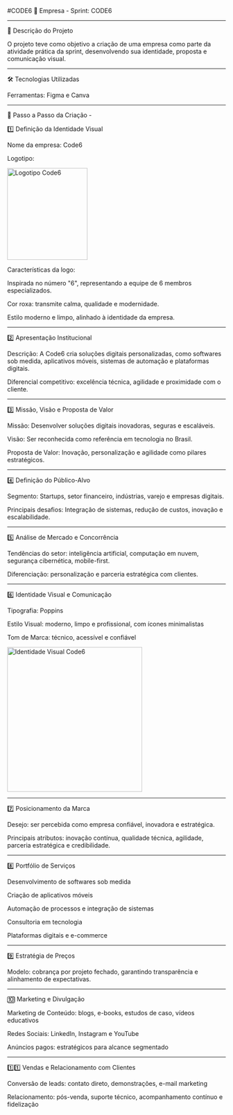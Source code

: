 #CODE6
🏢 Empresa - Sprint: CODE6
___________________________________________________________________________________
📌 Descrição do Projeto

O projeto teve como objetivo a criação de uma empresa como parte da atividade prática da sprint, desenvolvendo sua identidade, proposta e comunicação visual.
___________________________________________________________________________________

🛠 Tecnologias Utilizadas

Ferramentas: Figma e Canva

___________________________________________________________________________________

📁 Passo a Passo da Criação -

1️⃣ Definição da Identidade Visual

Nome da empresa: Code6

Logotipo:

<img width="185" height="212" alt="Logotipo Code6" src="https://github.com/user-attachments/assets/53d908de-5223-4484-a853-1e9425608a7e" />

Características da logo:

Inspirada no número "6", representando a equipe de 6 membros especializados.

Cor roxa: transmite calma, qualidade e modernidade.

Estilo moderno e limpo, alinhado à identidade da empresa.

___________________________________________________________________________________

2️⃣ Apresentação Institucional

Descrição: A Code6 cria soluções digitais personalizadas, como softwares sob medida, aplicativos móveis, sistemas de automação e plataformas digitais.

Diferencial competitivo: excelência técnica, agilidade e proximidade com o cliente.

___________________________________________________________________________________

3️⃣ Missão, Visão e Proposta de Valor

Missão: Desenvolver soluções digitais inovadoras, seguras e escaláveis.

Visão: Ser reconhecida como referência em tecnologia no Brasil.

Proposta de Valor: Inovação, personalização e agilidade como pilares estratégicos.

___________________________________________________________________________________

4️⃣ Definição do Público-Alvo

Segmento: Startups, setor financeiro, indústrias, varejo e empresas digitais.

Principais desafios: Integração de sistemas, redução de custos, inovação e escalabilidade.

___________________________________________________________________________________

5️⃣ Análise de Mercado e Concorrência

Tendências do setor: inteligência artificial, computação em nuvem, segurança cibernética, mobile-first.

Diferenciação: personalização e parceria estratégica com clientes.

___________________________________________________________________________________

6️⃣ Identidade Visual e Comunicação

Tipografia: Poppins

Estilo Visual: moderno, limpo e profissional, com ícones minimalistas

Tom de Marca: técnico, acessível e confiável

<img width="311" height="334" alt="Identidade Visual Code6" src="https://github.com/user-attachments/assets/8afc24ef-9134-4aca-a3ca-936507120430" />

___________________________________________________________________________________

7️⃣ Posicionamento da Marca

Desejo: ser percebida como empresa confiável, inovadora e estratégica.

Principais atributos: inovação contínua, qualidade técnica, agilidade, parceria estratégica e credibilidade.

___________________________________________________________________________________

8️⃣ Portfólio de Serviços

Desenvolvimento de softwares sob medida

Criação de aplicativos móveis

Automação de processos e integração de sistemas

Consultoria em tecnologia

Plataformas digitais e e-commerce

___________________________________________________________________________________

9️⃣ Estratégia de Preços

Modelo: cobrança por projeto fechado, garantindo transparência e alinhamento de expectativas.

___________________________________________________________________________________

🔟 Marketing e Divulgação

Marketing de Conteúdo: blogs, e-books, estudos de caso, vídeos educativos

Redes Sociais: LinkedIn, Instagram e YouTube

Anúncios pagos: estratégicos para alcance segmentado

___________________________________________________________________________________

1️⃣1️⃣ Vendas e Relacionamento com Clientes

Conversão de leads: contato direto, demonstrações, e-mail marketing

Relacionamento: pós-venda, suporte técnico, acompanhamento contínuo e fidelização
